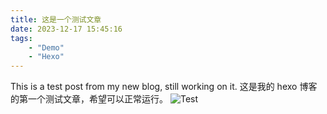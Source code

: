 ```yaml
---
title: 这是一个测试文章
date: 2023-12-17 15:45:16
tags:
    - "Demo"
    - "Hexo"
---
```

This is a test post from my new blog, still working on it.
这是我的 hexo 博客的第一个测试文章，希望可以正常运行。
![Test](/img/joy.jpg)